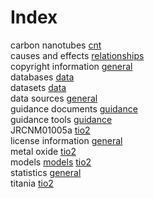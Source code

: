 # Index


carbon nanotubes [cnt](cnt.md#tp1)<br />
causes and effects [relationships](relationships.md#tp1)<br />
copyright information [general](general.md#tp1)<br />
databases [data](data.md#tp2)<br />
datasets [data](data.md#tp1)<br />
data sources [general](general.md#tp3)<br />
guidance documents [guidance](guidance.md#tp2)<br />
guidance tools [guidance](guidance.md#tp1)<br />
JRCNM01005a [tio2](tio2.md#tp2)<br />
license information [general](general.md#tp2)<br />
metal oxide [tio2](tio2.md#tp3)<br />
models [models](models.md#tp1) [tio2](tio2.md#tp4)<br />
statistics [general](general.md#tp4)<br />
titania [tio2](tio2.md#tp1)